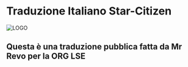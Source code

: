 # Traduzione Italiano Star-Citizen

![LOGO](./asset/Risorsa_1.png)

## Questa è una traduzione pubblica fatta da Mr Revo per la ORG LSE

